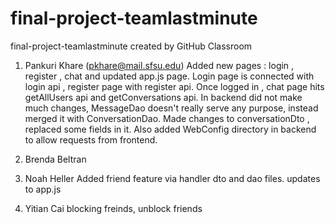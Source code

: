 # final-project-teamlastminute
final-project-teamlastminute created by GitHub Classroom

1. Pankuri Khare (pkhare@mail.sfsu.edu)
Added new pages : login , register , chat and updated app.js page.
Login page is connected with login api , register page with register api.
Once logged in , chat page hits getAllUsers api and getConversations api.
In backend did not make much changes, MessageDao doesn't really serve any purpose, instead merged it with ConversationDao. 
Made changes to conversationDto , replaced some fields in it. Also added WebConfig directory in backend to allow requests from frontend.

2. Brenda Beltran
   
3. Noah Heller
Added friend feature via handler dto and dao files. updates to app.js
   
4. Yitian Cai 
blocking freinds, unblock friends
   
